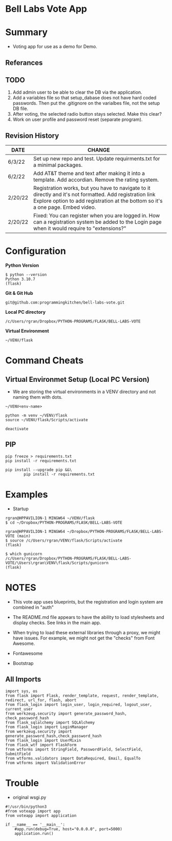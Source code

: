 # Bell Labs Vote App


# Summary
- Voting app for use as a demo for Demo.

## Referances

## TODO
1. Add admin user to be able to clear the DB via the application.
1. Add a variables file so that setup_dabase does not have hard coded passwords.  Then put the .gitignore on the varialbes file, not the 
   setup DB file. 
1. After voting, the selected radio button stays selected.  Make this clear? 
1. Work on user profile and password reset (separate program). 

## Revision History
| DATE        | CHANGE |
| ----------- | ----------- |
| 6/3/22      | Set up new repo and test. Update requirments.txt for a minimal packages. |
| 6/2/22      | Add AT&T theme and text after making it into a template. Add accordian. Remove the rating system. |
| 2/20/22     | Registration works, but you have to navigate to it directly and it's not formatted. Add registration link Explore option to add registration at the bottom so it's a one page. Embed video. |
| 2/20/22     | Fixed:  You can register when you are logged in. How can a registration system be added to the Login page when it would require to "extensions?" |



# Configuration 
**Python Version**
```
$ python --version
Python 3.10.7
(flask)

```

**Git & Git Hub**

```
git@github.com:programmingkitchen/bell-labs-vote.git
```
**Local PC directory**
```
/c/Users/rgran/Dropbox/PYTHON-PROGRAMS/FLASK/BELL-LABS-VOTE
```

**Virtual Environment**
```
~/VENV/flask
```

# Command Cheats

## Virtual Environmet Setup (Local PC Version)
* We are storing the virtual environments in a VENV directory and not naming them with dots.

```
~/VENV<env-name>

python -m venv ~/VENV/flask
source ~/VENV/flask/Scripts/activate

deactivate
```
## PIP

```
pip freeze > requirements.txt
pip install -r requirements.txt

pip install --upgrade pip &&\
		pip install -r requirements.txt
```

# Examples
- Startup 

```
rgran@HPPAVILION-1 MINGW64 ~/VENV/flask
$ cd ~/Dropbox/PYTHON-PROGRAMS/FLASK/BELL-LABS-VOTE

rgran@HPPAVILION-1 MINGW64 ~/Dropbox/PYTHON-PROGRAMS/FLASK/BELL-LABS-VOTE (main)
$ source /c/Users/rgran/VENV/flask/Scripts/activate
(flask)

$ which gunicorn
/c/Users/rgran/Dropbox/PYTHON-PROGRAMS/FLASK/BELL-LABS-VOTE/\Users\rgran\VENV\flask/Scripts/gunicorn
(flask)

```



# NOTES
- This vote app uses blueprints, but the registration and login system are combined in "auth"
- The README.md file appears to have the ability to load stylesheets and display checks. See links in the main app.
- When trying to load these external libraries through a proxy, we might have issues.  For example, we might not get the "checks" from Font Awesome. 

- Fontawesome
- Bootstrap


## All Imports
```
import sys, os
from flask import Flask, render_template, request, render_template, redirect, url_for, flash, abort
from flask_login import login_user, login_required, logout_user, current_user
from werkzeug.security import generate_password_hash, check_password_hash
from flask_sqlalchemy import SQLAlchemy
from flask_login import LoginManager
from werkzeug.security import generate_password_hash,check_password_hash
from flask_login import UserMixin
from flask_wtf import FlaskForm
from wtforms import StringField, PasswordField, SelectField, SubmitField
from wtforms.validators import DataRequired, Email, EqualTo
from wtforms import ValidationError
```

# Trouble

- original wsgi.py
```
#!/usr/bin/python3
#from voteapp import app
from voteapp import application

if __name__ == '__main__':
    #app.run(debug=True, host="0.0.0.0", port=5000)
    application.run()
```